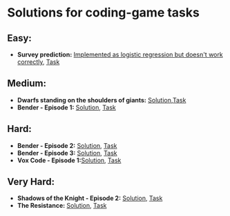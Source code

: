 # Solutions for coding-game tasks
## Easy:
- **Survey prediction:** [Implemented as logistic regression but doesn't work correctly](survey-prediction), [Task](https://www.codingame.com/training/easy/survey-prediction)
## Medium:
- **Dwarfs standing on the shoulders of giants:** [Solution](dwarf-standing-on-the-shoulders-of-giants),[Task](https://www.codingame.com/training/medium/dwarfs-standing-on-the-shoulders-of-giants)
- **Bender - Episode 1:** [Solution](bender-episode-1), [Task](https://www.codingame.com/training/medium/blunder-episode-1)
## Hard:
- **Bender - Episode 2:** [Solution](bender-episode-2), [Task](https://www.codingame.com/training/hard/blunder-episode-2)
- **Bender - Episode 3:** [Solution](bender-episode-3), [Task](https://www.codingame.com/training/hard/bender-episode-3)
- **Vox Code - Episode 1:**[Solution](vox-codei-1), [Task](https://www.codingame.com/training/hard/vox-codei-episode-1)
## Very Hard:
- **Shadows of the Knight - Episode 2:** [Solution](shadows-of-the-knight-episode-2), [Task](https://www.codingame.com/training/expert/shadows-of-the-knight-episode-2)
- **The Resistance:** [Solution](the-resistance), [Task](https://www.codingame.com/training/expert/the-resistance)
